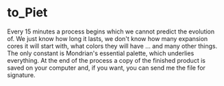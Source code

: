 # to_Piet
Every 15 minutes a process begins which we cannot predict the evolution of. We just know how long it lasts, we don't know how many expansion cores it will start with, what colors they will have ... and many other things.
The only constant is Mondrian's essential palette, which underlies everything.
At the end of the process a copy of the finished product is saved on your computer and, if you want, you can send me the file for signature.
